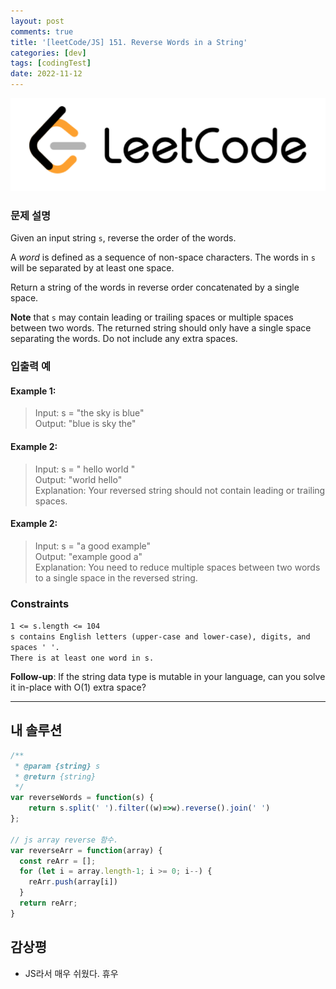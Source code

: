 ```yaml
---
layout: post
comments: true
title: '[leetCode/JS] 151. Reverse Words in a String'
categories: [dev]
tags: [codingTest]
date: 2022-11-12
---
```

![headerimg](/assets/img/subcate/leetcode.png)

### 문제 설명
Given an input string `s`, reverse the order of the words.

A *word* is defined as a sequence of non-space characters. The words in `s` will be separated by at least one space.

Return a string of the words in reverse order concatenated by a single space.

**Note** that `s` may contain leading or trailing spaces or multiple spaces between two words. The returned string should only have a single space separating the words. Do not include any extra spaces.

### 입출력 예

#### Example 1:
> Input: s = "the sky is blue" <br/>
> Output: "blue is sky the"


#### Example 2:
> Input: s = "  hello world  " <br/>
> Output: "world hello" <br/>
> Explanation: Your reversed string should not contain leading or trailing spaces.


#### Example 2:
> Input: s = "a good   example" <br/>
> Output: "example good a" <br/>
> Explanation: You need to reduce multiple spaces between two words to a single space in the reversed string.


### Constraints

`1 <= s.length <= 104` <br/>
`s contains English letters (upper-case and lower-case), digits, and spaces ' '.` <br/>
`There is at least one word in s.` <br/>

**Follow-up**: If the string data type is mutable in your language, can you solve it in-place with O(1) extra space?

<hr/>

## 내 솔루션

```javascript
/**
 * @param {string} s
 * @return {string}
 */
var reverseWords = function(s) {
    return s.split(' ').filter((w)=>w).reverse().join(' ')
};

// js array reverse 함수.
var reverseArr = function(array) {
  const reArr = [];
  for (let i = array.length-1; i >= 0; i--) {
    reArr.push(array[i])
  }
  return reArr;
}
```

## 감상평
* JS라서 매우 쉬웠다. 휴우
